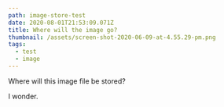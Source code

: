 ```yaml
---
path: image-store-test
date: 2020-08-01T21:53:09.071Z
title: Where will the image go?
thumbnail: /assets/screen-shot-2020-06-09-at-4.55.29-pm.png
tags:
  - test
  - image
---
```

Where will this image file be stored? 

I wonder. 